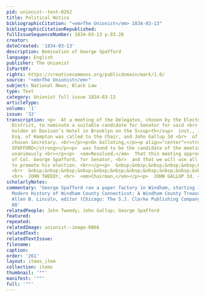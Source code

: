 ```yaml
---
pid: unionist--text-0262
title: Political Notice
bibliographicCitation: "<em>The Unionist</em> 1834-03-13"
bibliographicCitationRepublished: 
fullIssueSequenceNumber: 1834-03-13 p.03.26
creator: 
dateCreated: '1834-03-13'
description: Nomination of George Spafford
language: English
publisher: The Unionist
IsPartOf: 
rights: https://creativecommons.org/publicdomain/mark/1.0/
source: "<em>The Unionist</em>"
subject: National News; Black Law
type: Text
category: Unionist full issue 1834-03-13
articleType: 
volume: '1'
issue: '32'
transcription: <p>  At a meeting of the Delegates, chosen by the Electors of the 13<sup>th</sup>  Senatorial
  District, to nominate a suitable candidate for Senator for said <br>  District,
  holden at Davison’s Hotel in Brooklyn on the 5<sup>th</sup>  inst., John Tweedy
  Esq. of Hampton was called to the Chair, and John Gallup 3d <br>  of Brooklyn was
  chosen Secretary. <br></p><p>On balloting,</p><p align="center"><strong>COL. GEORGE
  SPAFFORD</strong></p><p>  was found to be the candidate of the meeting. It was thereupon
  unanimously <br></p><p>  <em>Resolved,</em>  That this meeting approve the nomination
  of Col. George Spafford, for Senator, <br>  and that we will use all honorable means
  to promote his election. <br></p><p>  &nbsp;&nbsp;&nbsp;&nbsp;&nbsp;&nbsp;&nbsp;&nbsp;&nbsp;&nbsp;&nbsp;
  <br>  &nbsp;&nbsp;&nbsp;&nbsp;&nbsp;&nbsp;&nbsp;&nbsp;&nbsp;&nbsp;&nbsp;&nbsp;&nbsp;&nbsp;&nbsp;&nbsp;&nbsp;&nbsp;&nbsp;&nbsp;&nbsp;&nbsp;&nbsp;&nbsp;&nbsp;&nbsp;&nbsp;&nbsp;&nbsp;&nbsp;&nbsp;&nbsp;&nbsp;&nbsp;&nbsp;
  <br>  JOHN TWEEDY, <br>  <em>Chairman,</em></p><p>  JOHN GALLUP 3d. <br>  <em>Secretary.</em></p>
scholarlyNotes: 
commentary: 'George Spafford ran a paper factory in Windham, starting in 1830. <em>A
  Modern History of Windham County Connecticut: A Windham County Treasure Book</em>,
  Allen B. Lincoln, editor (Chicago: The S.J. Clarke Publishing Company, 1920), p.
  88'
relatedPeople: John Tweedy; John Gallup; George Spafford
featured: 
repeated: 
relatedImage: unionist--image-0066
relatedText: 
relatedTextIssue: 
filename: 
caption: 
order: '261'
layout: items_item
collection: items
thumbnail: '""'
manifest: '""'
full: '""'
---
```


